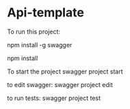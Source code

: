 # Api-template
To run this project:

npm install -g swagger

npm install

To start the project
swagger project start

to edit swagger:
swagger project edit

to run tests:
swagger project test
